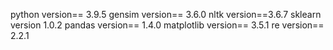 python version== 3.9.5
gensim version== 3.6.0
nltk version==3.6.7
sklearn version 1.0.2
pandas version== 1.4.0
matplotlib version== 3.5.1
re version== 2.2.1